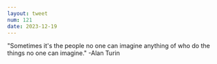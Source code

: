 ```yaml
---
layout: tweet
num: 121
date: 2023-12-19
---
```


"Sometimes it's the people no one can imagine anything of
who do the things no one can imagine." -Alan Turin
